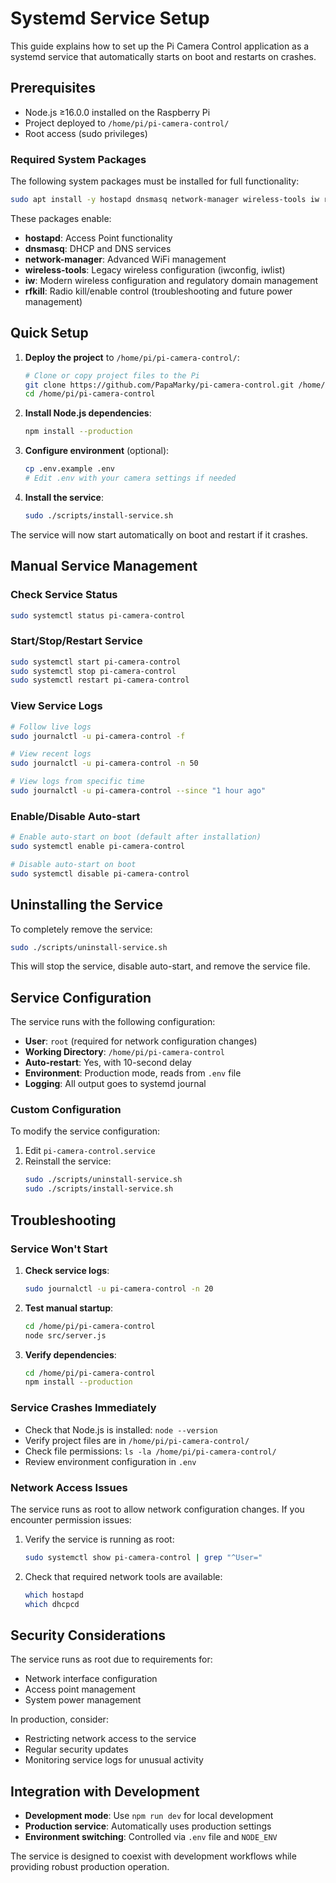 # Systemd Service Setup

This guide explains how to set up the Pi Camera Control application as a systemd service that automatically starts on boot and restarts on crashes.

## Prerequisites

- Node.js ≥16.0.0 installed on the Raspberry Pi
- Project deployed to `/home/pi/pi-camera-control/`
- Root access (sudo privileges)

### Required System Packages
The following system packages must be installed for full functionality:
```bash
sudo apt install -y hostapd dnsmasq network-manager wireless-tools iw rfkill
```

These packages enable:
- **hostapd**: Access Point functionality
- **dnsmasq**: DHCP and DNS services
- **network-manager**: Advanced WiFi management
- **wireless-tools**: Legacy wireless configuration (iwconfig, iwlist)
- **iw**: Modern wireless configuration and regulatory domain management
- **rfkill**: Radio kill/enable control (troubleshooting and future power management)

## Quick Setup

1. **Deploy the project** to `/home/pi/pi-camera-control/`:
   ```bash
   # Clone or copy project files to the Pi
   git clone https://github.com/PapaMarky/pi-camera-control.git /home/pi/pi-camera-control
   cd /home/pi/pi-camera-control
   ```

2. **Install Node.js dependencies**:
   ```bash
   npm install --production
   ```

3. **Configure environment** (optional):
   ```bash
   cp .env.example .env
   # Edit .env with your camera settings if needed
   ```

4. **Install the service**:
   ```bash
   sudo ./scripts/install-service.sh
   ```

The service will now start automatically on boot and restart if it crashes.

## Manual Service Management

### Check Service Status
```bash
sudo systemctl status pi-camera-control
```

### Start/Stop/Restart Service
```bash
sudo systemctl start pi-camera-control
sudo systemctl stop pi-camera-control
sudo systemctl restart pi-camera-control
```

### View Service Logs
```bash
# Follow live logs
sudo journalctl -u pi-camera-control -f

# View recent logs
sudo journalctl -u pi-camera-control -n 50

# View logs from specific time
sudo journalctl -u pi-camera-control --since "1 hour ago"
```

### Enable/Disable Auto-start
```bash
# Enable auto-start on boot (default after installation)
sudo systemctl enable pi-camera-control

# Disable auto-start on boot
sudo systemctl disable pi-camera-control
```

## Uninstalling the Service

To completely remove the service:

```bash
sudo ./scripts/uninstall-service.sh
```

This will stop the service, disable auto-start, and remove the service file.

## Service Configuration

The service runs with the following configuration:

- **User**: `root` (required for network configuration changes)
- **Working Directory**: `/home/pi/pi-camera-control`
- **Auto-restart**: Yes, with 10-second delay
- **Environment**: Production mode, reads from `.env` file
- **Logging**: All output goes to systemd journal

### Custom Configuration

To modify the service configuration:

1. Edit `pi-camera-control.service`
2. Reinstall the service:
   ```bash
   sudo ./scripts/uninstall-service.sh
   sudo ./scripts/install-service.sh
   ```

## Troubleshooting

### Service Won't Start

1. **Check service logs**:
   ```bash
   sudo journalctl -u pi-camera-control -n 20
   ```

2. **Test manual startup**:
   ```bash
   cd /home/pi/pi-camera-control
   node src/server.js
   ```

3. **Verify dependencies**:
   ```bash
   cd /home/pi/pi-camera-control
   npm install --production
   ```

### Service Crashes Immediately

- Check that Node.js is installed: `node --version`
- Verify project files are in `/home/pi/pi-camera-control/`
- Check file permissions: `ls -la /home/pi/pi-camera-control/`
- Review environment configuration in `.env`

### Network Access Issues

The service runs as root to allow network configuration changes. If you encounter permission issues:

1. Verify the service is running as root:
   ```bash
   sudo systemctl show pi-camera-control | grep "^User="
   ```

2. Check that required network tools are available:
   ```bash
   which hostapd
   which dhcpcd
   ```

## Security Considerations

The service runs as root due to requirements for:
- Network interface configuration
- Access point management
- System power management

In production, consider:
- Restricting network access to the service
- Regular security updates
- Monitoring service logs for unusual activity

## Integration with Development

- **Development mode**: Use `npm run dev` for local development
- **Production service**: Automatically uses production settings
- **Environment switching**: Controlled via `.env` file and `NODE_ENV`

The service is designed to coexist with development workflows while providing robust production operation.